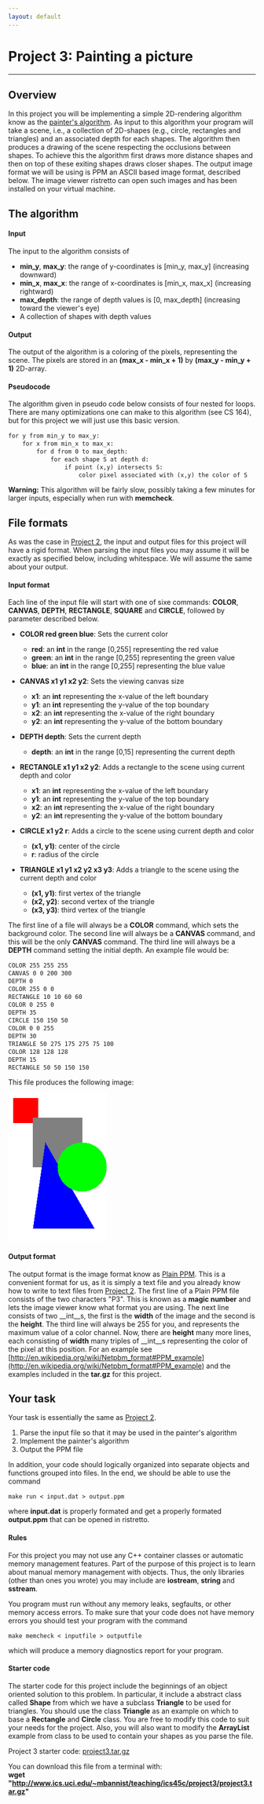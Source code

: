 ```yaml
---
layout: default
---
```

Project 3: Painting a picture
=============================
-----------------------------

Overview
--------
In this project you will be implementing a simple 2D-rendering algorithm know as the [painter's algorithm](https://en.wikipedia.org/wiki/Painters_algorithm). As input to this algorithm your program will take a scene, i.e., a collection of 2D-shapes (e.g., circle, rectangles and triangles) and an associated depth for each shapes. The algorithm then produces a drawing of the scene respecting the occlusions between shapes. To achieve this the algorithm first draws more distance shapes and then on top of these exiting shapes draws closer shapes. The output image format we will be using is PPM an ASCII based image format, described below. The image viewer ristretto can open such images and has been installed on your virtual machine.


The algorithm
-------------

#### Input
The input to the algorithm consists of

* __min\_y__, __max\_y__: the range of y-coordinates is [min\_y, max\_y] (increasing downward)
* __min\_x__, __max\_x__: the range of x-coordinates is [min\_x, max\_x] (increasing rightward)
* __max\_depth__: the range of depth values is [0, max\_depth] (increasing toward the viewer's eye)
* A collection of shapes with depth values

#### Output
The output of the algorithm is a coloring of the pixels, representing the scene. The pixels are stored in an __(max\_x - min\_x + 1)__ by __(max\_y - min\_y + 1)__ 2D-array.

#### Pseudocode
The algorithm given in pseudo code below consists of four nested for loops. There are many optimizations one can make to this algorithm (see CS 164), but for this project we will just use this basic version.

    for y from min_y to max_y:
        for x from min_x to max_x:
            for d from 0 to max_depth:
                for each shape S at depth d:
                    if point (x,y) intersects S:
                        color pixel associated with (x,y) the color of S

__Warning:__ This algorithm will be fairly slow, possibly taking a few minutes for larger inputs, especially when run with __memcheck__.


File formats
------------
As was the case in [Project 2](../project2), the input and output files for this project will have a rigid format. When parsing the input files you may assume it will be exactly as specified below, including whitespace. We will assume the same about your output.

#### Input format
Each line of the input file will start with one of sixe commands: __COLOR__, __CANVAS__, __DEPTH__, __RECTANGLE__, __SQUARE__ and __CIRCLE__, followed by parameter described below.

* __COLOR red green blue__: Sets the current color
    * __red__: an __int__ in the range [0,255] representing the red value
    * __green__: an __int__ in the range [0,255] representing the green value
    * __blue__: an __int__ in the range [0,255] representing the blue value

* __CANVAS x1 y1 x2 y2__: Sets the viewing canvas size
    * __x1__: an __int__ representing the x-value of the left boundary
    * __y1__: an __int__ representing the y-value of the top boundary
    * __x2__: an __int__ representing the x-value of the right boundary
    * __y2__: an __int__ representing the y-value of the bottom boundary

* __DEPTH depth__: Sets the current depth
    * __depth__: an __int__ in the range [0,15] representing the current depth

* __RECTANGLE x1 y1 x2 y2__: Adds a rectangle to the scene using current depth and color
    * __x1__: an __int__ representing the x-value of the left boundary
    * __y1__: an __int__ representing the y-value of the top boundary
    * __x2__: an __int__ representing the x-value of the right boundary
    * __y2__: an __int__ representing the y-value of the bottom boundary

* __CIRCLE x1 y2 r__: Adds a circle to the scene using current depth and color
    * __(x1, y1)__: center of the circle
    * __r__: radius of the circle

* __TRIANGLE x1 y1 x2 y2 x3 y3__: Adds a triangle to the scene using the current depth and color
    * __(x1, y1)__: first vertex of the triangle
    * __(x2, y2)__: second vertex of the triangle
    * __(x3, y3)__: third vertex of the triangle

The first line of a file will always be a __COLOR__ command, which sets the background color. The second line will always be a __CANVAS__ command, and this will be the only __CANVAS__ command. The third line will always be a __DEPTH__ command setting the initial depth. An example file would be:

    COLOR 255 255 255
    CANVAS 0 0 200 300
    DEPTH 0
    COLOR 255 0 0
    RECTANGLE 10 10 60 60
    COLOR 0 255 0
    DEPTH 35
    CIRCLE 150 150 50
    COLOR 0 0 255
    DEPTH 30
    TRIANGLE 50 275 175 275 75 100
    COLOR 128 128 128
    DEPTH 15
    RECTANGLE 50 50 150 150

This file produces the following image:

![](project3.png)

#### Output format
The output format is the image format know as [Plain PPM](http://en.wikipedia.org/wiki/Netpbm_format). This is a convenient format for us, as it is simply a text file and you already know how to write to text files from [Project 2](../project2). The first line of a Plain PPM file consists of the two characters "P3". This is known as a __magic number__ and lets the image viewer know what format you are using. The next line consists of two __int__s, the first is the __width__ of the image and the second is the __height__. The third line will always be 255 for you, and represents the maximum value of a color channel. Now, there are __height__ many more lines, each consisting of __width__ many triples of __int__s representing the color of the pixel at this position. For an example see [http://en.wikipedia.org/wiki/Netpbm_format#PPM_example](http://en.wikipedia.org/wiki/Netpbm_format#PPM_example) and the examples included in the __tar.gz__ for this project.

Your task
---------
Your task is essentially the same as [Project 2](../project2).

1. Parse the input file so that it may be used in the painter's algorithm
2. Implement the painter's algorithm
3. Output the PPM file

In addition, your code should logically organized into separate objects and functions grouped into files. In the end, we should be able to use the command

    make run < input.dat > output.ppm

where __input.dat__ is properly formated and get a properly formated __output.ppm__ that can be opened in ristretto.


#### Rules
For this project you may not use any C++ container classes or automatic memory management features. Part of the purpose of this project is to learn about manual memory management with objects. Thus, the only libraries (other than ones you wrote) you may include are __iostream__, __string__ and __sstream__.

You program must run without any memory leaks, segfaults, or other memory access errors. To make sure that your code does not have memory errors you should test your program with the command

    make memcheck < inputfile > outputfile

which will produce a memory diagnostics report for your program.


#### Starter code
The starter code for this project include the beginnings of an object oriented solution to this problem. In particular, it include a abstract class called __Shape__ from which we have a subclass __Triangle__ to be used for triangles. You should use the class __Triangle__ as an example on which to base a __Rectangle__ and __Circle__ class. You are free to modify this code to suit your needs for the project. Also, you will also want to modify the __ArrayList__ example from class to be used to contain your shapes as you parse the file.

Project 3 starter code: [project3.tar.gz](project3.tar.gz)

You can download this file from a terminal with:  
__wget "http://www.ics.uci.edu/~mbannist/teaching/ics45c/project3/project3.tar.gz"__
    

